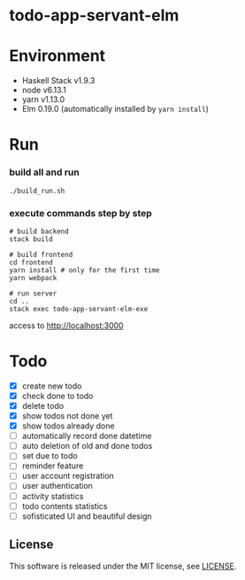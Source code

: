 # todo-app-servant-elm

# Environment

- Haskell Stack v1.9.3
- node v6.13.1
- yarn v1.13.0
- Elm 0.19.0 (automatically installed by `yarn install`)

# Run

### build all and run

```
./build_run.sh
```

### execute commands step by step

```
# build backend
stack build

# build frontend
cd frontend
yarn install # only for the first time
yarn webpack

# run server
cd ..
stack exec todo-app-servant-elm-exe
```

access to [http://localhost:3000](http://localhost:3000)

# Todo

- [x] create new todo
- [x] check done to todo
- [x] delete todo
- [x] show todos not done yet
- [x] show todos already done
- [ ] automatically record done datetime
- [ ] auto deletion of old and done todos
- [ ] set due to todo
- [ ] reminder feature
- [ ] user account registration
- [ ] user authentication
- [ ] activity statistics
- [ ] todo contents statistics
- [ ] sofisticated UI and beautiful design

## License

This software is released under the MIT license, see [LICENSE](https://github.com/reouno/todo-app-servant-elm/blob/master/LICENSE).
